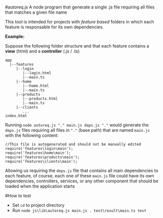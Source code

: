 #autoreq.js
A node program that generate a single .js file requiring all files that matches a given file name

This tool is intended for projects with *feature based* folders in which each feature is responsable for its own dependencies.

**Example:**

Suppose the following folder structure and that each feature contains a **view** (html) and a **controller** (.js / .ts)
```
app
  |--features
     |--login
        |--login.html
        |--main.ts
     |--home
        |--home.html
        |--main.ts
     |--products
        |--products.html
        |--main.ts
     |--clients
        ...
index.html
```

Running `node autoreq.js "." main.js deps.js "."` would generate the `deps.js` files requiring all files in `"."` (base path) that are named `main.js` with the following content:

```
//This file is autogenerated and should not be manually edited
require('features\login\main');
require('features\home\main');
require('features\products\main');
require('features\clients\main');

```

Allowing us requiring the `deps.js` file that contains all main dependencies to each feature, of course,
each one of these `main.js` file could have its own dependencies, controllers, services, or any other component that should be loaded when the application starts

#How to test
- Set `cd` to project directory
- Run `node js\lib\autoreq.js main.js . test\result\main.ts test`